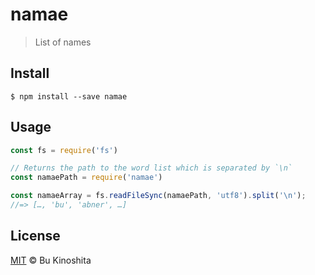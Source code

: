 # namae
> List of names

## Install
```
$ npm install --save namae
```

## Usage
```js
const fs = require('fs')

// Returns the path to the word list which is separated by `\n`
const namaePath = require('namae')

const namaeArray = fs.readFileSync(namaePath, 'utf8').split('\n');
//=> […, 'bu', 'abner', …]
```

## License
[MIT](https://github.com/bukinoshita/namae/blob/master/LICENSE) &copy; Bu Kinoshita
